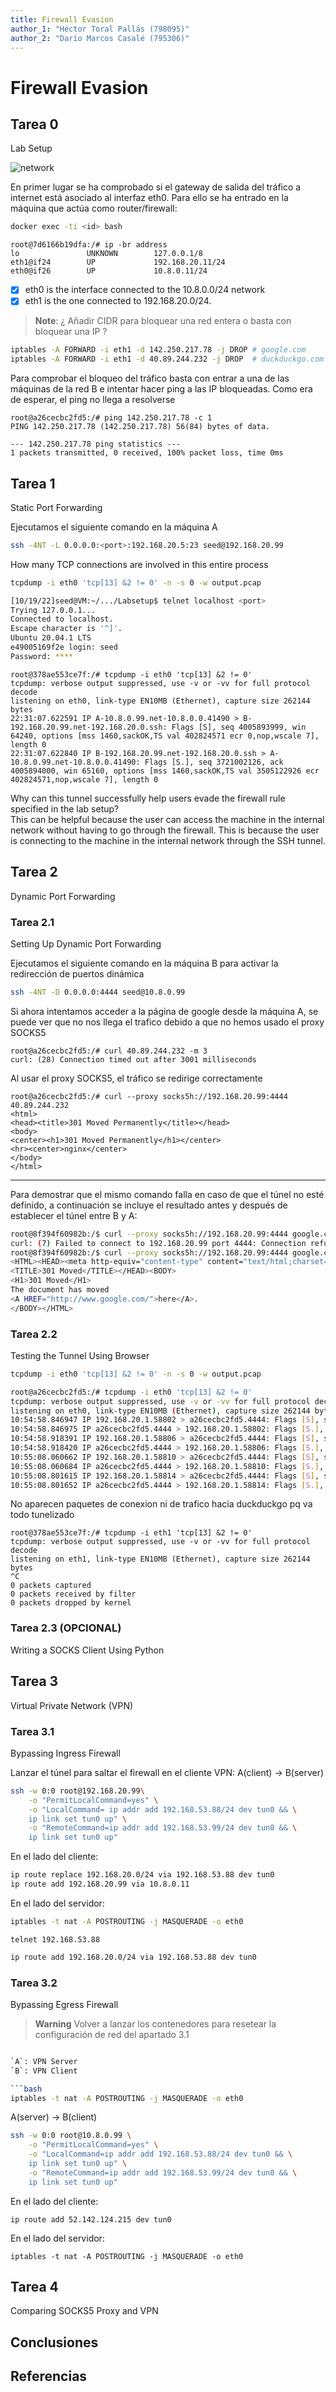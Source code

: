 ```yaml
---
title: Firewall Evasion
author_1: "Héctor Toral Pallás (798095)"
author_2: "Darío Marcos Casalé (795306)"
---
```


# Firewall Evasion

## Tarea 0
Lab Setup

![network](https://github.com/Hec7or-Uni/seginf-pr-3/blob/main/assets/lab.png)

En primer lugar se ha comprobado si el gateway de salida del tráfico a internet está asociado al interfaz eth0. Para ello se ha entrado en la máquina que actúa como router/firewall:
```bash
docker exec -ti <id> bash
```

```
root@7d6166b19dfa:/# ip -br address
lo               UNKNOWN        127.0.0.1/8 
eth1@if24        UP             192.168.20.11/24 
eth0@if26        UP             10.8.0.11/24 
```

- [x] eth0 is the interface connected to the 10.8.0.0/24 network
- [x] eth1 is the one connected to 192.168.20.0/24.

> **Note**: ¿ Añadir CIDR para bloquear una red entera o basta con bloquear una IP ?

```bash
iptables -A FORWARD -i eth1 -d 142.250.217.78 -j DROP # google.com
iptables -A FORWARD -i eth1 -d 40.89.244.232 -j DROP  # duckduckgo.com
```

Para comprobar el bloqueo del tráfico basta con entrar a una de las máquinas de la red B e intentar hacer ping a las IP bloqueadas. Como era de esperar, el ping no llega a resolverse
```
root@a26cecbc2fd5:/# ping 142.250.217.78 -c 1
PING 142.250.217.78 (142.250.217.78) 56(84) bytes of data.

--- 142.250.217.78 ping statistics ---
1 packets transmitted, 0 received, 100% packet loss, time 0ms
```

## Tarea 1
Static Port Forwarding

Ejecutamos el siguiente comando en la máquina A
```bash
ssh -4NT -L 0.0.0.0:<port>:192.168.20.5:23 seed@192.168.20.99
```

How many TCP connections are involved in this entire process

```bash	
tcpdump -i eth0 'tcp[13] &2 != 0' -n -s 0 -w output.pcap
```

```bash
[10/19/22]seed@VM:~/.../Labsetup$ telnet localhost <port>
Trying 127.0.0.1...
Connected to localhost.
Escape character is '^]'.
Ubuntu 20.04.1 LTS
e49005169f2e login: seed
Password: ****
```

```
root@378ae553ce7f:/# tcpdump -i eth0 'tcp[13] &2 != 0'
tcpdump: verbose output suppressed, use -v or -vv for full protocol decode
listening on eth0, link-type EN10MB (Ethernet), capture size 262144 bytes
22:31:07.622591 IP A-10.8.0.99.net-10.8.0.0.41490 > B-192.168.20.99.net-192.168.20.0.ssh: Flags [S], seq 4005893999, win 64240, options [mss 1460,sackOK,TS val 402824571 ecr 0,nop,wscale 7], length 0
22:31:07.622840 IP B-192.168.20.99.net-192.168.20.0.ssh > A-10.8.0.99.net-10.8.0.0.41490: Flags [S.], seq 3721002126, ack 4005894000, win 65160, options [mss 1460,sackOK,TS val 3505122926 ecr 402824571,nop,wscale 7], length 0
```

Why can this tunnel successfully help users evade the firewall rule specified in the lab setup?<br>
This can be helpful because the user can access the machine in the internal network without having to go through the firewall. This is because the user is connecting to the machine in the internal network through the SSH tunnel.

## Tarea 2
Dynamic Port Forwarding

### Tarea 2.1
Setting Up Dynamic Port Forwarding

Ejecutamos el siguiente comando en la máquina B para activar la redirección de puertos dinámica
```bash
ssh -4NT -D 0.0.0.0:4444 seed@10.8.0.99
```

Si ahora intentamos acceder a la página de google desde la máquina A, se puede ver que no nos llega el trafico debido a que no hemos usado el proxy SOCKS5
```
root@a26cecbc2fd5:/# curl 40.89.244.232 -m 3
curl: (28) Connection timed out after 3001 milliseconds
```

Al usar el proxy SOCKS5, el tráfico se redirige correctamente
```
root@a26cecbc2fd5:/# curl --proxy socks5h://192.168.20.99:4444 40.89.244.232
<html>
<head><title>301 Moved Permanently</title></head>
<body>
<center><h1>301 Moved Permanently</h1></center>
<hr><center>nginx</center>
</body>
</html>
```

--- 

Para demostrar que el mismo comando falla en caso de que el túnel no esté definido, a continuación se incluye el resultado antes y después de establecer el túnel entre B y A:
```bash
root@8f394f60982b:/$ curl --proxy socks5h://192.168.20.99:4444 google.com
curl: (7) Failed to connect to 192.168.20.99 port 4444: Connection refused
root@8f394f60982b:/$ curl --proxy socks5h://192.168.20.99:4444 google.com
<HTML><HEAD><meta http-equiv="content-type" content="text/html;charset=utf-8">
<TITLE>301 Moved</TITLE></HEAD><BODY>
<H1>301 Moved</H1>
The document has moved
<A HREF="http://www.google.com/">here</A>.
</BODY></HTML>
```

### Tarea 2.2
Testing the Tunnel Using Browser

```bash	
tcpdump -i eth0 'tcp[13] &2 != 0' -n -s 0 -w output.pcap
```

```bash	
root@a26cecbc2fd5:/# tcpdump -i eth0 'tcp[13] &2 != 0'
tcpdump: verbose output suppressed, use -v or -vv for full protocol decode
listening on eth0, link-type EN10MB (Ethernet), capture size 262144 bytes
10:54:58.846947 IP 192.168.20.1.58802 > a26cecbc2fd5.4444: Flags [S], seq 3801517113, win 64240, options [mss 1460,sackOK,TS val 3286071150 ecr 0,nop,wscale 7], length 0
10:54:58.846975 IP a26cecbc2fd5.4444 > 192.168.20.1.58802: Flags [S.], seq 2456604960, ack 3801517114, win 65160, options [mss 1460,sackOK,TS val 3129383428 ecr 3286071150,nop,wscale 7], length 0
10:54:58.918391 IP 192.168.20.1.58806 > a26cecbc2fd5.4444: Flags [S], seq 1690393414, win 64240, options [mss 1460,sackOK,TS val 3286071221 ecr 0,nop,wscale 7], length 0
10:54:58.918420 IP a26cecbc2fd5.4444 > 192.168.20.1.58806: Flags [S.], seq 2817506843, ack 1690393415, win 65160, options [mss 1460,sackOK,TS val 3129383499 ecr 3286071221,nop,wscale 7], length 0
10:55:08.060662 IP 192.168.20.1.58810 > a26cecbc2fd5.4444: Flags [S], seq 3394860571, win 64240, options [mss 1460,sackOK,TS val 3286080364 ecr 0,nop,wscale 7], length 0
10:55:08.060684 IP a26cecbc2fd5.4444 > 192.168.20.1.58810: Flags [S.], seq 1601240667, ack 3394860572, win 65160, options [mss 1460,sackOK,TS val 3129392642 ecr 3286080364,nop,wscale 7], length 0
10:55:08.801615 IP 192.168.20.1.58814 > a26cecbc2fd5.4444: Flags [S], seq 10207535, win 64240, options [mss 1460,sackOK,TS val 3286081105 ecr 0,nop,wscale 7], length 0
10:55:08.801652 IP a26cecbc2fd5.4444 > 192.168.20.1.58814: Flags [S.], seq 1732189123, ack 10207536, win 65160, options [mss 1460,sackOK,TS val 3129393383 ecr 3286081105,nop,wscale 7], length 0
```

No aparecen paquetes de conexion ni de trafico hacia duckduckgo pq va todo tunelizado
```
root@378ae553ce7f:/# tcpdump -i eth1 'tcp[13] &2 != 0'
tcpdump: verbose output suppressed, use -v or -vv for full protocol decode
listening on eth1, link-type EN10MB (Ethernet), capture size 262144 bytes
^C
0 packets captured
0 packets received by filter
0 packets dropped by kernel
```

### Tarea 2.3 (OPCIONAL)
Writing a SOCKS Client Using Python

## Tarea 3
Virtual Private Network (VPN)

### Tarea 3.1
Bypassing Ingress Firewall

Lanzar el túnel para saltar el firewall en el cliente VPN:
A(client) -> B(server)
```bash
ssh -w 0:0 root@192.168.20.99\
    -o "PermitLocalCommand=yes" \
    -o "LocalCommand= ip addr add 192.168.53.88/24 dev tun0 && \
    ip link set tun0 up" \
    -o "RemoteCommand=ip addr add 192.168.53.99/24 dev tun0 && \
    ip link set tun0 up"
```

En el lado del cliente:
```bash
ip route replace 192.168.20.0/24 via 192.168.53.88 dev tun0
ip route add 192.168.20.99 via 10.8.0.11
```

En el lado del servidor:
```bash
iptables -t nat -A POSTROUTING -j MASQUERADE -o eth0
```

```
telnet 192.168.53.88
```

```bash
ip route add 192.168.20.0/24 via 192.168.53.88 dev tun0
```

### Tarea 3.2
Bypassing Egress Firewall

> **Warning**
> Volver a lanzar los contenedores para resetear la configuración de red del apartado 3.1

```bash

`A`: VPN Server
`B`: VPN Client 

```bash	
iptables -t nat -A POSTROUTING -j MASQUERADE -o eth0
```

A(server) -> B(client)
```bash
ssh -w 0:0 root@10.8.0.99 \
    -o "PermitLocalCommand=yes" \
    -o "LocalCommand=ip addr add 192.168.53.88/24 dev tun0 && \
    ip link set tun0 up" \
    -o "RemoteCommand=ip addr add 192.168.53.99/24 dev tun0 && \
    ip link set tun0 up"
```

En el lado del cliente:
```
ip route add 52.142.124.215 dev tun0
```

En el lado del servidor:
```
iptables -t nat -A POSTROUTING -j MASQUERADE -o eth0
```

## Tarea 4
Comparing SOCKS5 Proxy and VPN

## Conclusiones

## Referencias 
